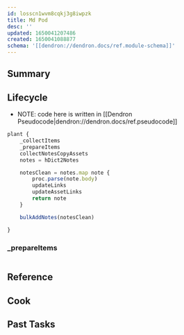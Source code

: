 ```yaml
---
id: losscn1wvm8cqkj3g8iwpzk
title: Md Pod
desc: ''
updated: 1650041207486
created: 1650041088877
schema: '[[dendron://dendron.docs/ref.module-schema]]'
---
```


## Summary

## Lifecycle

- NOTE: code here is written in [[Dendron Pseudocode|dendron://dendron.docs/ref.pseudocode]]

```ts
plant { 
    _collectItems
    _prepareItems
    collectNotesCopyAssets
    notes = hDict2Notes

    notesClean = notes.map note { 
        proc.parse(note.body)
        updateLinks
        updateAssetLinks
        return note
    }

    bulkAddNotes(notesClean)

}
```

### _prepareItems
```ts

```

## Reference

## Cook

## Past Tasks
